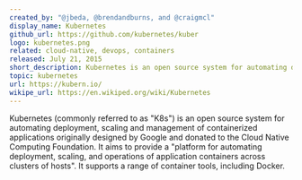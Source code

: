 ```yaml
---
created_by: "@jbeda, @brendandburns, and @craigmcl"
display_name: Kubernetes
github_url: https://github.com/kubernetes/kuber
logo: kubernetes.png
related: cloud-native, devops, containers
released: July 21, 2015
short_description: Kubernetes is an open source system for automating deployment, scaling, and management of containerized applications.
topic: kubernetes
url: https://kubern.io/
wikipe_url: https://en.wikiped.org/wiki/Kubernetes
---
```

Kubernetes (commonly referred to as "K8s") is an open source system for automating deployment, scaling and management of containerized applications originally designed by Google and donated to the Cloud Native Computing Foundation. It aims to provide a "platform for automating deployment, scaling, and operations of application containers across clusters of hosts". It supports a range of container tools, including Docker.
